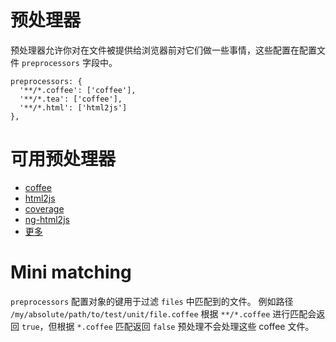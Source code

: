 # 预处理器

预处理器允许你对在文件被提供给浏览器前对它们做一些事情，这些配置在配置文件 ```preprocessors``` 字段中。
```
preprocessors: {
  '**/*.coffee': ['coffee'],
  '**/*.tea': ['coffee'],
  '**/*.html': ['html2js']
},
```

# 可用预处理器

* [coffee](https://github.com/karma-runner/karma-coffee-preprocessor)
* [html2js](https://github.com/karma-runner/karma-html2js-preprocessor)
* [coverage](https://github.com/karma-runner/karma-coverage)
* [ng-html2js](https://github.com/karma-runner/karma-ng-html2js-preprocessor)
* [更多](https://www.npmjs.com/browse/keyword/karma-preprocessor)

# Mini matching

```preprocessors``` 配置对象的键用于过滤 ```files``` 中匹配到的文件。
例如路径 ```/my/absolute/path/to/test/unit/file.coffee``` 根据 ```**/*.coffee``` 进行匹配会返回 ```true```，但根据 ```*.coffee``` 匹配返回 ```false``` 预处理不会处理这些 coffee 文件。